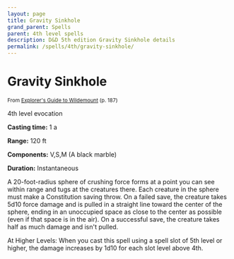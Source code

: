 ```yaml
---
layout: page
title: Gravity Sinkhole
grand_parent: Spells
parent: 4th level spells 
description: D&D 5th edition Gravity Sinkhole details
permalink: /spells/4th/gravity-sinkhole/
---
```


# Gravity Sinkhole

<small>From <a target="_blank" href="https://dnd.wizards.com/products/wildemount">Explorer's Guide to Wildemount</a> (p. 187)</small>


4th level evocation

**Casting time:** 1 a

**Range:** 120 ft

**Components:** V,S,M (A black marble)

**Duration:** Instantaneous

A 20-foot-radius sphere of crushing force forms at a point you can see within range and tugs at the creatures there. Each creature in the sphere must make a Constitution saving throw. On a failed save, the creature takes 5d10 force damage and is pulled in a straight line toward the center of the sphere, ending in an unoccupied space as close to the center as possible (even if that space is in the air). On a successful save, the creature takes half as much damage and isn't pulled.

   At Higher Levels: When you cast this spell using a spell slot of 5th level or higher, the damage increases by 1d10 for each slot level above 4th.